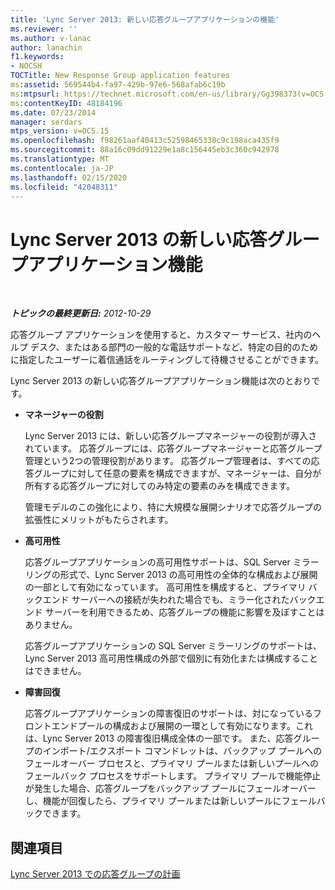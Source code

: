 ```yaml
---
title: 'Lync Server 2013: 新しい応答グループアプリケーションの機能'
ms.reviewer: ''
ms.author: v-lanac
author: lanachin
f1.keywords:
- NOCSH
TOCTitle: New Response Group application features
ms:assetid: 569544b4-fa97-429b-97e6-568afab6c19b
ms:mtpsurl: https://technet.microsoft.com/en-us/library/Gg398373(v=OCS.15)
ms:contentKeyID: 48184196
ms.date: 07/23/2014
manager: serdars
mtps_version: v=OCS.15
ms.openlocfilehash: f98261aaf40413c52598465338c9c198aca435f9
ms.sourcegitcommit: 88a16c09dd91229e1a8c156445eb3c360c942978
ms.translationtype: MT
ms.contentlocale: ja-JP
ms.lasthandoff: 02/15/2020
ms.locfileid: "42048311"
---
```

<div data-xmlns="http://www.w3.org/1999/xhtml">

<div class="topic" data-xmlns="http://www.w3.org/1999/xhtml" data-msxsl="urn:schemas-microsoft-com:xslt" data-cs="http://msdn.microsoft.com/">

<div data-asp="http://msdn2.microsoft.com/asp">

# <a name="new-response-group-application-features-in-lync-server-2013"></a>Lync Server 2013 の新しい応答グループアプリケーション機能

</div>

<div id="mainSection">

<div id="mainBody">

<span> </span>

_**トピックの最終更新日:** 2012-10-29_

応答グループ アプリケーションを使用すると、カスタマー サービス、社内のヘルプ デスク、またはある部門の一般的な電話サポートなど、特定の目的のために指定したユーザーに着信通話をルーティングして待機させることができます。

Lync Server 2013 の新しい応答グループアプリケーション機能は次のとおりです。

  - **マネージャーの役割**
    
    Lync Server 2013 には、新しい応答グループマネージャーの役割が導入されています。 応答グループには、応答グループマネージャーと応答グループ管理という2つの管理役割があります。 応答グループ管理者は、すべての応答グループに対して任意の要素を構成できますが、マネージャーは、自分が所有する応答グループに対してのみ特定の要素のみを構成できます。
    
    管理モデルのこの強化により、特に大規模な展開シナリオで応答グループの拡張性にメリットがもたらされます。

  - **高可用性**
    
    応答グループアプリケーションの高可用性サポートは、SQL Server ミラーリングの形式で、Lync Server 2013 の高可用性の全体的な構成および展開の一部として有効になっています。 高可用性を構成すると、プライマリ バックエンド サーバーへの接続が失われた場合でも、ミラー化されたバックエンド サーバーを利用できるため、応答グループの機能に影響を及ぼすことはありません。
    
    応答グループアプリケーションの SQL Server ミラーリングのサポートは、Lync Server 2013 高可用性構成の外部で個別に有効化または構成することはできません。

  - **障害回復**
    
    応答グループアプリケーションの障害復旧のサポートは、対になっているフロントエンドプールの構成および展開の一環として有効になります。これは、Lync Server 2013 の障害復旧構成全体の一部です。 また、応答グループのインポート/エクスポート コマンドレットは、バックアップ プールへのフェールオーバー プロセスと、プライマリ プールまたは新しいプールへのフェールバック プロセスをサポートします。 プライマリ プールで機能停止が発生した場合、応答グループをバックアップ プールにフェールオーバーし、機能が回復したら、プライマリ プールまたは新しいプールにフェールバックできます。

<div id="sectionSection0" class="section">

</div>

<div>

## <a name="see-also"></a>関連項目


[Lync Server 2013 での応答グループの計画](lync-server-2013-planning-for-response-groups.md)  
  

</div>

</div>

<span> </span>

</div>

</div>

</div>

